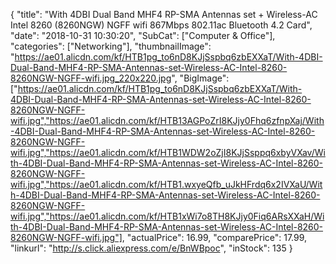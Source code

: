 {
	"title": "With 4DBI Dual Band MHF4 RP-SMA Antennas set + Wireless-AC Intel 8260 (8260NGW) NGFF wifi 867Mbps 802.11ac Bluetooth 4.2 Card",
	"date": "2018-10-31 10:30:20",
	"SubCat": ["Computer & Office"],
	"categories": ["Networking"],
	"thumbnailImage": "https://ae01.alicdn.com/kf/HTB1pg_to6nD8KJjSspbq6zbEXXaT/With-4DBI-Dual-Band-MHF4-RP-SMA-Antennas-set-Wireless-AC-Intel-8260-8260NGW-NGFF-wifi.jpg_220x220.jpg",
	"BigImage": ["https://ae01.alicdn.com/kf/HTB1pg_to6nD8KJjSspbq6zbEXXaT/With-4DBI-Dual-Band-MHF4-RP-SMA-Antennas-set-Wireless-AC-Intel-8260-8260NGW-NGFF-wifi.jpg","https://ae01.alicdn.com/kf/HTB13AGPoZrI8KJjy0Fhq6zfnpXaj/With-4DBI-Dual-Band-MHF4-RP-SMA-Antennas-set-Wireless-AC-Intel-8260-8260NGW-NGFF-wifi.jpg","https://ae01.alicdn.com/kf/HTB1WDW2oZjI8KJjSsppq6xbyVXav/With-4DBI-Dual-Band-MHF4-RP-SMA-Antennas-set-Wireless-AC-Intel-8260-8260NGW-NGFF-wifi.jpg","https://ae01.alicdn.com/kf/HTB1.wxyeQfb_uJkHFrdq6x2IVXaU/With-4DBI-Dual-Band-MHF4-RP-SMA-Antennas-set-Wireless-AC-Intel-8260-8260NGW-NGFF-wifi.jpg","https://ae01.alicdn.com/kf/HTB1xWi7o8TH8KJjy0Fiq6ARsXXaH/With-4DBI-Dual-Band-MHF4-RP-SMA-Antennas-set-Wireless-AC-Intel-8260-8260NGW-NGFF-wifi.jpg"],
	"actualPrice": 16.99,
	"comparePrice": 17.99,
	"linkurl": "http://s.click.aliexpress.com/e/BnWBpoc",
	"inStock": 135
}
